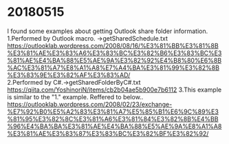 # 20180515
I found some examples about getting Outlook share folder information.  
1.Performed by Outlook macro. ->getSharedSchedule.txt  
  https://outlooklab.wordpress.com/2008/08/16/%E3%81%BB%E3%81%8B%E3%81%AE%E3%83%A6%E3%83%BC%E3%82%B6%E3%83%BC%E3%81%AE%E4%BA%88%E5%AE%9A%E3%82%92%E4%B8%80%E6%8B%AC%E3%81%A7%E8%A1%A8%E7%A4%BA%E3%81%99%E3%82%8B%E3%83%9E%E3%82%AF%E3%83%AD/  
2.Performed by C#.->getSharedFolderByC#.txt  
  https://qiita.com/YoshinoriN/items/cb2b04ae5b900e7b6112
3.This example is similar to the "1." example. Reffered to below..  
  https://outlooklab.wordpress.com/2008/02/23/exchange-%E7%92%B0%E5%A2%83%E3%81%A7%E5%85%B1%E6%9C%89%E3%81%95%E3%82%8C%E3%81%A6%E3%81%84%E3%82%8B%E4%BB%96%E4%BA%BA%E3%81%AE%E4%BA%88%E5%AE%9A%E8%A1%A8%E3%81%AE%E3%83%87%E3%83%BC%E3%82%BF%E3%82%92/  
